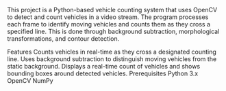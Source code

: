 This project is a Python-based vehicle counting system that uses OpenCV to detect and count vehicles in a video stream. The program processes each frame to identify moving vehicles and counts them as they cross a specified line. This is done through background subtraction, morphological transformations, and contour detection.

Features
Counts vehicles in real-time as they cross a designated counting line.
Uses background subtraction to distinguish moving vehicles from the static background.
Displays a real-time count of vehicles and shows bounding boxes around detected vehicles.
Prerequisites
Python 3.x
OpenCV
NumPy
